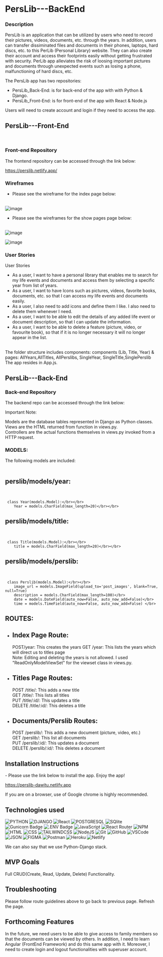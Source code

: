 # PersLib---BackEnd

**<h3>Description</h3>**

PersLib is an application that can be utilized by users who need to record their pictures, videos, documents, etc. through the years. In addition, users can transfer dissiminated files and documents in their phones, laptops, hard discs, etc. to this PerLib (Personal Library) website. They can also create their account and access their footprints easily without getting frustrated with security. PerLib app alleviates the risk of loosing important pictures and documents through unexpected events such as losing a phone, malfunctioning of hard discs, etc.

The PersLib app has two repositories:</br>
 - PersLib_Back-End: is for back-end of the app with with Python & Django.
 - PersLib_Front-End: is for front-end of the app with React & Node.js
 

Users will need to create account and login if they need to access the app.


 <h2> PersLib---Front-End </h2></br>

 **<h3>Front-end Repository</h3>**
The frontend repository can be accessed through the link below:</br>

  https://perslib.netlify.app/
  

 **<h3>Wireframes</h3>**
 
- Please see the wireframe for the index page below: </br></br>

![image](https://github.com/davedawita/PersLib---FrontEnd/assets/155693018/15628a15-6a31-4777-a653-2e059d1dd777)

 - Please see the wireframes for the show pages page below: </br></br>
 
![image](https://github.com/davedawita/PersLib---FrontEnd/assets/155693018/bf92e803-4ae6-4a36-b833-da64aff834c6)

![image](https://github.com/davedawita/PersLib---FrontEnd/assets/155693018/47f2d682-d009-4a00-bc21-68771b7e7dd3)

**<h3>User Stories</h3>** 
User Stories
 - As a user, I want to have a personal library that enables me to search for my life events and documents and access them by selecting a specific year from list of years.
 - As a user, I want to have Icons such as pictures, videos, favorite books, documents, etc. so that I can access my life events and documents easily.
 - As a user, I also need to add icons and define them I like. I also need to delete them whenever I need.
 - As a user, I want to be able to edit the details of any added life event or document description, so that I can update the information.
 - As a user, I want to be able to delete a feature (picture, video, or favourite book), so that if it is no longer necessary it will no longer appear in the list. </br> </br>
 
The folder structure includes components: components (Lib, Title, Year) & pages: AllYears,AllTitles, AllPerslibs, SingleYear, SingleTitle,SinglePerslib</br>
The app resides in App.js.</br>

<h2>PersLib---Back-End</h2>

**<h3>Back-end Repository</h3>**
The backend repo can be accessed through the link below:</br>

Important Note:</br>

Models are the database tables represented in Django as Python classes.</br>
Views are the HTML returned from function in views.py.</br>
Controllers are the actual functions themselves in views.py invoked from a HTTP request.</br>


**<h3>MODELS:</h3>** 
The following models are included: </br></br>
        
 <h2><b>perslib/models/year:</b></h2></b></br>
  
     class Year(models.Model):</br></br>      
        Year = models.CharField(max_length=20)</br></br>  
  
<h2><b>perslib/models/title:</b></h2></b></br>
 
     class Title(models.Model):</br></br>    
        title = models.CharField(max_length=20)</br></br>    

<h2><b>perslib/models/perslib:</b></h2></b></br>
 
     class Perslib(models.Model):</br></br>
        image_url = models.ImageField(upload_to='post_images', blank=True, null=True)
        description = models.CharField(max_length=100)</br>
        date = models.DateField(auto_now=False, auto_now_add=False)</br>
        time = models.TimeField(auto_now=False, auto_now_add=False) </br>
        
 <h2>ROUTES:</h2>   
 
  - **<h2>Index Page Route:</h2>** 
POST/year: This creates the years
GET /year: This lists the years which will direct us to titles page</br>
Note: Editing and deleting the years is not allowed. I used "ReadOnlyModelViewSet" for the viewset class in views.py.

 - **<h2>Titles Page Routes:</h2>** 
POST /title/: This adds a new title</br>
GET /title/: This lists all titles</br>
PUT /title/:id/: This updates a title</br>
DELETE /title/:id/: This deletes a title</br>

 - **<h2>Documents/Perslib Routes:</h2>** 
POST /perslib/: This adds a new document (picture, video, etc.)</br>
GET /perslib/: This list all documents</br>
PUT /perslib/:id/: This updates a document</br>
DELETE /perslib/:id/: This deletes a document</br>


<h2>Installation Instructions</h2>
 - Please use the link below to install the app. Enjoy the app!   </br>
  
  https://perslib-dawitu.netlify.app
  
 
If you are on a browser, use of Google chrome is highly recommended.    </br>
<h2>Technologies used</h2>

![PYTHON](https://img.shields.io/badge/python-3670A0?style=for-the-badge&logo=python&logoColor=ffdd54)
![DJANGO](https://img.shields.io/badge/Django-092E20?style=for-the-badge&logo=django&logoColor=green)
![React](https://img.shields.io/badge/react-%2320232a.svg?style=for-the-badge&logo=react&logoColor=%2361DAFB)
![POSTGRESQL](https://img.shields.io/badge/postgresql-4169e1?style=for-the-badge&logo=postgresql&logoColor=white)
![SQlite](https://img.shields.io/badge/SQLite-blue?logo=sqlite&logoColor=white)
![Gunicorn Badge](https://img.shields.io/badge/Gunicorn-499848?logo=gunicorn&logoColor=fff&style=for-the-badge)
![.ENV Badge](https://img.shields.io/badge/.ENV-ECD53F?logo=dotenv&logoColor=000&style=for-the-badge)
![JavaScript](https://img.shields.io/badge/JavaScript-323330?style=for-the-badge&logo=javascript&logoColor=F7DF1E)
![React Router](https://img.shields.io/badge/React_Router-CA4245?style=for-the-badge&logo=react-router&logoColor=white)
![NPM](https://img.shields.io/badge/NPM-%23CB3837.svg?style=for-the-badge&logo=npm&logoColor=white)
![HTML](https://img.shields.io/badge/HTML5-E34F26?style=for-the-badge&logo=html5&logoColor=white)
![CSS](https://img.shields.io/badge/CSS-239120?&style=for-the-badge&logo=css3&logoColor=white)
![TAILWINDCSS](https://img.shields.io/badge/tailwindcss-0F172A?&logo=tailwindcss)
![NodeJS](https://img.shields.io/badge/node.js-6DA55F?style=for-the-badge&logo=node.js&logoColor=white)
![Git](https://img.shields.io/badge/git-%23F05033.svg?style=for-the-badge&logo=git&logoColor=white)
![GitHub](https://img.shields.io/badge/GitHub-100000?style=for-the-badge&logo=github&logoColor=white)
![VSCode](https://img.shields.io/badge/VSCode-0078D4?style=for-the-badge&logo=visual%20studio%20code&logoColor=white)
![JSON](https://img.shields.io/badge/json-5E5C5C?style=for-the-badge&logo=json&logoColor=white)
![FIGMA](https://img.shields.io/badge/figma-%23F24E1E?style=for-the-badge&logo=figma&logoColor=white)
![Postman](https://img.shields.io/badge/Postman-FF6C37?style=for-the-badge&logo=postman&logoColor=white)
![Heroku](https://img.shields.io/badge/heroku-%23430098.svg?style=for-the-badge&logo=heroku&logoColor=white)
![Netlify](https://img.shields.io/badge/Netlify-00C7B7?style=for-the-badge&logo=netlify&logoColor=white)


We can also say that we use Python-Django stack.  </br>

<h2>MVP Goals</h2>
Full CRUD(Create, Read, Update, Delete) Functionality. </br>

<h2>Troubleshooting</h2>
Please follow route guidelines above to go back to previous page. Refresh the page.   </br>

<h2>Forthcoming Features</h2>
In the future, we need users to be able to give access to family members so that the documents can be viewed by others. In addition, I need to learn Angular (FrontEnd Framework) and do this same app with it. Moreover, I need to create login and logout functionalities with superuser account.
